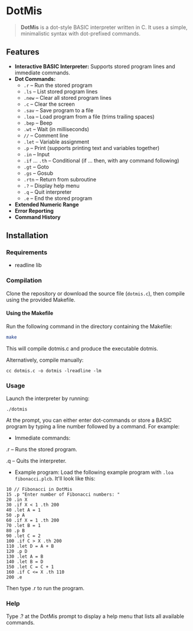 # DotMis

> **DotMis** is a dot-style BASIC interpreter written in C. It uses a simple, minimalistic syntax with dot-prefixed commands.

## Features

- **Interactive BASIC Interpreter:** Supports stored program lines and immediate commands.
- **Dot Commands:**  
  - `.r` – Run the stored program  
  - `.ls` – List stored program lines  
  - `.new` – Clear all stored program lines  
  - `.c` – Clear the screen  
  - `.sav` – Save program to a file  
  - `.loa` – Load program from a file (trims trailing spaces)  
  - `.bep` – Beep  
  - `.wt` – Wait (in milliseconds)  
  - `//` – Comment line  
  - `.let` – Variable assignment  
  - `.p` – Print (supports printing text and variables together)  
  - `.in` – Input  
  - `.if` … `.th` – Conditional (if … then, with any command following)  
  - `.gt` – Goto  
  - `.gs` – Gosub  
  - `.rtn` – Return from subroutine  
  - `.?` – Display help menu  
  - `.q` – Quit interpreter  
  - `.e` – End the stored program  
- **Extended Numeric Range**
- **Error Reporting**
- **Command History**

## Installation

### Requirements

- readline lib

### Compilation

Clone the repository or download the source file (`dotmis.c`), then compile using the provided Makefile.

#### Using the Makefile

Run the following command in the directory containing the Makefile:

```sh
make
```
This will compile dotmis.c and produce the executable dotmis.

Alternatively, compile manually:

```
cc dotmis.c -o dotmis -lreadline -lm
```
### Usage
Launch the interpreter by running:

```
./dotmis
```
At the prompt, you can either enter dot-commands or store a BASIC program by typing a line number followed by a command. For example:

- Immediate commands:

.r – Runs the stored program.

.q – Quits the interpreter.

- Example program:
Load the following example program with `.loa fibonacci.plcb`.
It'll look like this:

```basic
10 // Fibonacci in DotMis
15 .p "Enter number of Fibonacci numbers: "
20 .in X
30 .if X < 1 .th 200
40 .let A = 1
50 .p A
60 .if X = 1 .th 200
70 .let B = 1
80 .p B
90 .let C = 2
100 .if C > X .th 200
110 .let D = A + B
120 .p D
130 .let A = B
140 .let B = D
150 .let C = C + 1
160 .if C <= X .th 110
200 .e
```
Then type .r to run the program.

### Help
Type .? at the DotMis prompt to display a help menu that lists all available commands.
